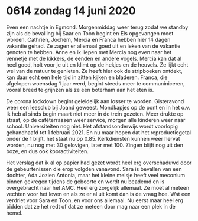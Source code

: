 # 0614 zondag 14 juni 2020
Even een nachtje in Egmond. Morgenmiddag weer terug zodat we standby zijn als de bevalling bij Saar en Toon begint en Els opgevangen moet worden. Cathrien, Jochem, Mercia en Franca hebben hier 14 dagen vakantie gehad. Ze zagen er allemaal goed uit en leken van de vakantie genoten te hebben. Anne en ik liepen met Mercia nog even naar het vennetje met de kikkers, de eenden en andere vogels. Mercia kan dat al heel goed, holt voor je uit en klimt op de hekjes en de heuvels. Ze lijkt echt wel van de natuur te genieten. Ze heeft hier ook de stripboeken ontdekt, kan daar echt een hele tijd in zitten kijken en bladeren. Franca, die afgelopen woensdag 1 jaar werd, begint steeds meer te communiniceren, vooral breed te grijnzen als ze een boterham aan het eten is.

De corona lockdown begint geleidelijk aan losser te worden. Gisteravond weer een leesclub bij Joand geweest. Mondkapjes op de pont en in het o.v. Ik heb al sinds begin maart niet meer in de trein gezeten. Meer drukte op straat, op de caféterrassen weer service, morgen alle kinderen weer naar school. Universiteiten nog niet. Het afstandsonderwijs wordt voorlopig gehandhaafd tot 1 februari 2021. En nu maar hopen dat het reproductiegetal onder de 1 blijft, het staat nu op 0.85. Kerkdiensten kunnen weer hervat worden, nu nog met 30 gelovigen, later met 100. Zingen blijft nog uit den boze, en dus ook kooractiviteiten.

Het verslag dat ik al op papier had gezet wordt heel erg overschaduwd door de gebeurtenissen die erop volgden vanavond. Sara is bevallen van een dochter, Ada Jozien Antonia, maar het kleine meisje heeft veel meconium binnen gekregen tijdens de geboorte en wordt nu beademd en is overgebracht naar het AMC. Heel erg zorgelijk allemaal. Ze moet al meteen vechten voor het leven en als ze er al uit komt dan is de vraag hoe. Wat een verdriet voor Sara en Toon, en voor ons allemaal. Nu eerst maar heel erg bidden dat ze het redt of dat ze meteen door mag naar een plek in de hemel.



